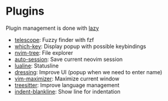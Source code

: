 # Plugins

Plugin management is done with [lazy](https://lazy.folke.io/)

- [telescope](https://github.com/nvim-telescope/telescope.nvim): Fuzzy finder with fzf
- [which-key](https://github.com/folke/which-key.nvim): Display popup with possible keybindings
- [nvim-tree](https://github.com/nvim-tree/nvim-tree.lua): File explorer
- [auto-session](https://github.com/rmagatti/auto-session): Save current neovim session
- [lualine](https://github.com/nvim-lualine/lualine.nvim): Statusline
- [dressing](https://github.com/stevearc/dressing.nvim): Improve UI (popup when we need to enter name)
- [vim-maximizer](https://github.com/szw/vim-maximizer): Maximize current window
- [treesitter](https://github.com/nvim-treesitter/nvim-treesitter): Improve language management
- [indent-blankline](https://github.com/lukas-reineke/indent-blankline.nvim): Show line for indentation
